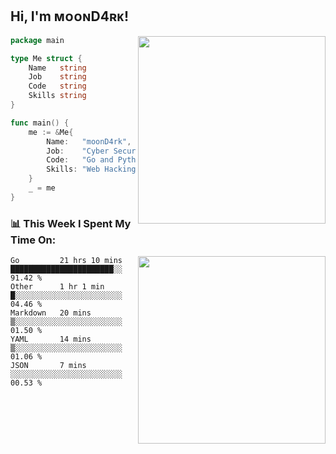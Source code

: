 <h2> Hi, I'm ᴍᴏᴏɴD4ʀᴋ!</h2>
<img align='right' src="https://github-readme-stats.vercel.app/api?username=moond4rk&show_icons=true&theme=radical" width="300">


```go
package main

type Me struct {
	Name   string
	Job    string
	Code   string
	Skills string
}

func main() {
	me := &Me{
		Name:   "moonD4rk",
		Job:    "Cyber Security Engineer",
		Code:   "Go and Python and Others",
		Skills: "Web Hacking ^o^",
	}
	_ = me
}
```



<h3>📊 This Week I Spent My Time On:</h3>
<img align='right' src="https://spotify-github-profile.vercel.app/api/view?uid=iftr63d5ost38g0o26wcjzd8k&cover_image=true&theme=novatorem" width="300">

<!--START_SECTION:waka-->
```text
Go         21 hrs 10 mins  ███████████████████████░░   91.42 % 
Other      1 hr 1 min      █░░░░░░░░░░░░░░░░░░░░░░░░   04.46 % 
Markdown   20 mins         ▒░░░░░░░░░░░░░░░░░░░░░░░░   01.50 % 
YAML       14 mins         ▒░░░░░░░░░░░░░░░░░░░░░░░░   01.06 % 
JSON       7 mins          ░░░░░░░░░░░░░░░░░░░░░░░░░   00.53 % 
```
<!--END_SECTION:waka-->

